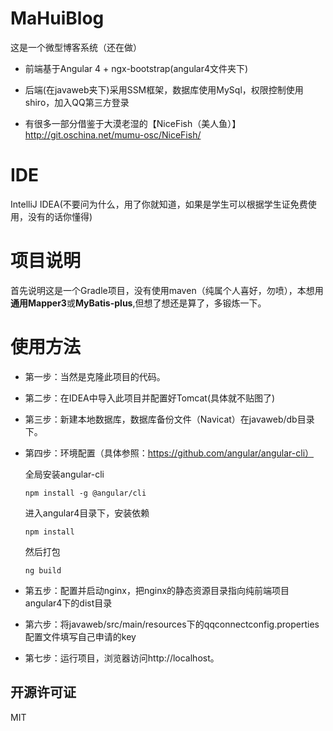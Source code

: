 # MaHuiBlog
这是一个微型博客系统（还在做）

- 前端基于Angular 4 + ngx-bootstrap(angular4文件夹下)

- 后端(在javaweb夹下)采用SSM框架，数据库使用MySql，权限控制使用shiro，加入QQ第三方登录

- 有很多一部分借鉴于大漠老湿的【NiceFish（美人鱼）】http://git.oschina.net/mumu-osc/NiceFish/

# IDE

IntelliJ IDEA(不要问为什么，用了你就知道，如果是学生可以根据学生证免费使用，没有的话你懂得)

# 项目说明

首先说明这是一个Gradle项目，没有使用maven（纯属个人喜好，勿喷），本想用**通用Mapper3**或**MyBatis-plus**,但想了想还是算了，多锻炼一下。

# 使用方法

- 第一步：当然是克隆此项目的代码。

- 第二步：在IDEA中导入此项目并配置好Tomcat(具体就不贴图了)

- 第三步：新建本地数据库，数据库备份文件（Navicat）在javaweb/db目录下。

- 第四步：环境配置（具体参照：https://github.com/angular/angular-cli）

    全局安装angular-cli

    `npm install -g @angular/cli`

    进入angular4目录下，安装依赖

    `npm install`
    
    然后打包
    
    `ng build`

- 第五步：配置并启动nginx，把nginx的静态资源目录指向纯前端项目angular4下的dist目录

- 第六步：将javaweb/src/main/resources下的qqconnectconfig.properties配置文件填写自己申请的key

- 第七步：运行项目，浏览器访问http://localhost。

## 开源许可证
 MIT




